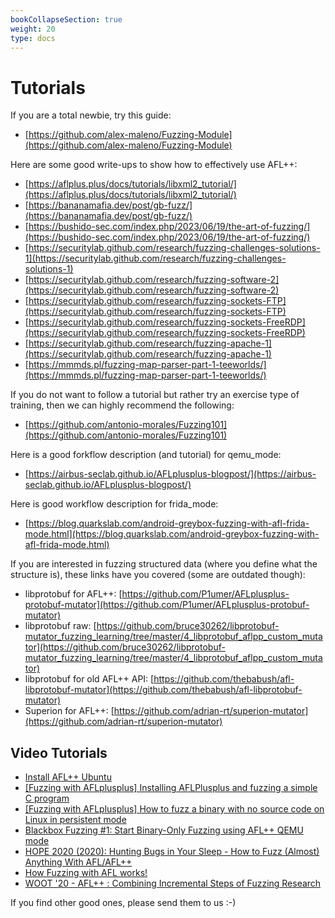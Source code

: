 ```yaml
---
bookCollapseSection: true
weight: 20
type: docs
---
```


# Tutorials

If you are a total newbie, try this guide:

* [https://github.com/alex-maleno/Fuzzing-Module](https://github.com/alex-maleno/Fuzzing-Module)

Here are some good write-ups to show how to effectively use AFL++:

* [https://aflplus.plus/docs/tutorials/libxml2_tutorial/](https://aflplus.plus/docs/tutorials/libxml2_tutorial/)
* [https://bananamafia.dev/post/gb-fuzz/](https://bananamafia.dev/post/gb-fuzz/)
* [https://bushido-sec.com/index.php/2023/06/19/the-art-of-fuzzing/](https://bushido-sec.com/index.php/2023/06/19/the-art-of-fuzzing/)
* [https://securitylab.github.com/research/fuzzing-challenges-solutions-1](https://securitylab.github.com/research/fuzzing-challenges-solutions-1)
* [https://securitylab.github.com/research/fuzzing-software-2](https://securitylab.github.com/research/fuzzing-software-2)
* [https://securitylab.github.com/research/fuzzing-sockets-FTP](https://securitylab.github.com/research/fuzzing-sockets-FTP)
* [https://securitylab.github.com/research/fuzzing-sockets-FreeRDP](https://securitylab.github.com/research/fuzzing-sockets-FreeRDP)
* [https://securitylab.github.com/research/fuzzing-apache-1](https://securitylab.github.com/research/fuzzing-apache-1)
* [https://mmmds.pl/fuzzing-map-parser-part-1-teeworlds/](https://mmmds.pl/fuzzing-map-parser-part-1-teeworlds/)

If you do not want to follow a tutorial but rather try an exercise type of
training, then we can highly recommend the following:

* [https://github.com/antonio-morales/Fuzzing101](https://github.com/antonio-morales/Fuzzing101)

Here is a good forkflow description (and tutorial) for qemu_mode:

* [https://airbus-seclab.github.io/AFLplusplus-blogpost/](https://airbus-seclab.github.io/AFLplusplus-blogpost/)

Here is good workflow description for frida_mode:

* [https://blog.quarkslab.com/android-greybox-fuzzing-with-afl-frida-mode.html](https://blog.quarkslab.com/android-greybox-fuzzing-with-afl-frida-mode.html)

If you are interested in fuzzing structured data (where you define what the
structure is), these links have you covered (some are outdated though):

* libprotobuf for AFL++:
  [https://github.com/P1umer/AFLplusplus-protobuf-mutator](https://github.com/P1umer/AFLplusplus-protobuf-mutator)
* libprotobuf raw:
  [https://github.com/bruce30262/libprotobuf-mutator_fuzzing_learning/tree/master/4_libprotobuf_aflpp_custom_mutator](https://github.com/bruce30262/libprotobuf-mutator_fuzzing_learning/tree/master/4_libprotobuf_aflpp_custom_mutator)
* libprotobuf for old AFL++ API:
  [https://github.com/thebabush/afl-libprotobuf-mutator](https://github.com/thebabush/afl-libprotobuf-mutator)
* Superion for AFL++:
  [https://github.com/adrian-rt/superion-mutator](https://github.com/adrian-rt/superion-mutator)

## Video Tutorials

* [Install AFL++ Ubuntu](https://www.youtube.com/watch?v=5dCvhkbi3RA)
* [[Fuzzing with AFLplusplus] Installing AFLPlusplus and fuzzing a simple C program](https://www.youtube.com/watch?v=9wRVo0kYSlc)
* [[Fuzzing with AFLplusplus] How to fuzz a binary with no source code on Linux in persistent mode](https://www.youtube.com/watch?v=LGPJdEO02p4)
* [Blackbox Fuzzing #1: Start Binary-Only Fuzzing using AFL++ QEMU mode](https://www.youtube.com/watch?v=sjLFf9q2NRc)
* [HOPE 2020 (2020): Hunting Bugs in Your Sleep - How to Fuzz (Almost) Anything With AFL/AFL++](https://www.youtube.com/watch?v=A8ex1hqaQ7E)
* [How Fuzzing with AFL works!](https://www.youtube.com/watch?v=COHUWuLTbdk)
* [WOOT '20 - AFL++ : Combining Incremental Steps of Fuzzing Research](https://www.youtube.com/watch?v=cZidm6I7KWU)

If you find other good ones, please send them to us :-)
